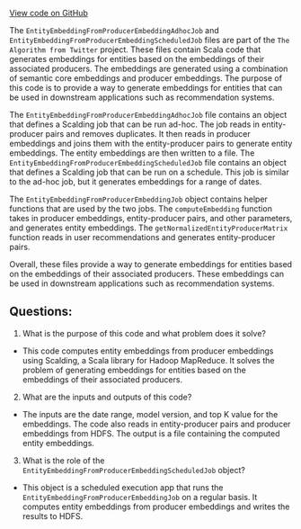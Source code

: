 [View code on GitHub](https://github.com/misbahsy/the-algorithm/src/scala/com/twitter/simclusters_v2/scalding/embedding/EntityEmbeddingFromProducerEmbeddingJob.scala)

The `EntityEmbeddingFromProducerEmbeddingAdhocJob` and `EntityEmbeddingFromProducerEmbeddingScheduledJob` files are part of the `The Algorithm from Twitter` project. These files contain Scala code that generates embeddings for entities based on the embeddings of their associated producers. The embeddings are generated using a combination of semantic core embeddings and producer embeddings. The purpose of this code is to provide a way to generate embeddings for entities that can be used in downstream applications such as recommendation systems.

The `EntityEmbeddingFromProducerEmbeddingAdhocJob` file contains an object that defines a Scalding job that can be run ad-hoc. The job reads in entity-producer pairs and removes duplicates. It then reads in producer embeddings and joins them with the entity-producer pairs to generate entity embeddings. The entity embeddings are then written to a file. The `EntityEmbeddingFromProducerEmbeddingScheduledJob` file contains an object that defines a Scalding job that can be run on a schedule. This job is similar to the ad-hoc job, but it generates embeddings for a range of dates.

The `EntityEmbeddingFromProducerEmbeddingJob` object contains helper functions that are used by the two jobs. The `computeEmbedding` function takes in producer embeddings, entity-producer pairs, and other parameters, and generates entity embeddings. The `getNormalizedEntityProducerMatrix` function reads in user recommendations and generates entity-producer pairs.

Overall, these files provide a way to generate embeddings for entities based on the embeddings of their associated producers. These embeddings can be used in downstream applications such as recommendation systems.
## Questions: 
 1. What is the purpose of this code and what problem does it solve?
- This code computes entity embeddings from producer embeddings using Scalding, a Scala library for Hadoop MapReduce. It solves the problem of generating embeddings for entities based on the embeddings of their associated producers.

2. What are the inputs and outputs of this code?
- The inputs are the date range, model version, and top K value for the embeddings. The code also reads in entity-producer pairs and producer embeddings from HDFS. The output is a file containing the computed entity embeddings.

3. What is the role of the `EntityEmbeddingFromProducerEmbeddingScheduledJob` object?
- This object is a scheduled execution app that runs the `EntityEmbeddingFromProducerEmbeddingJob` on a regular basis. It computes entity embeddings from producer embeddings and writes the results to HDFS.